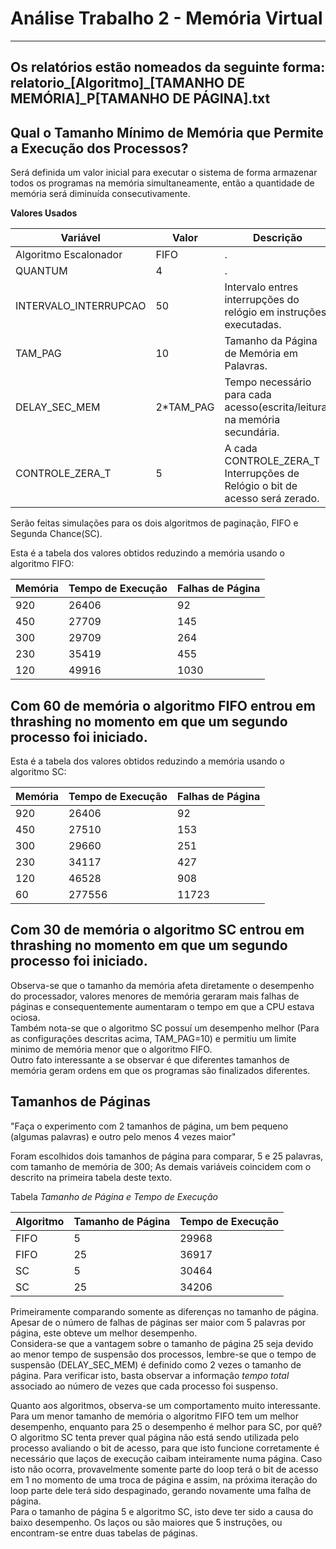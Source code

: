 # Análise Trabalho 2 - Memória Virtual

---
Os relatórios estão nomeados da seguinte forma:
relatorio_[Algoritmo]_[TAMANHO DE MEMÓRIA]_P[TAMANHO DE PÁGINA].txt
---

## Qual o Tamanho Mínimo de Memória que Permite a Execução dos Processos?
Será definida um valor inicial para executar o sistema de forma armazenar 
todos os programas na memória simultaneamente, então a quantidade de memória 
será diminuída consecutivamente.

**Valores Usados**

| Variável              | Valor     | Descrição                                                                   |
|-----------------------|-----------|-----------------------------------------------------------------------------|
| Algoritmo Escalonador | FIFO      | .                                                                           |
| QUANTUM               | 4         | .                                                                           |
| INTERVALO_INTERRUPCAO | 50        | Intervalo entres interrupções do relógio em instruções executadas.          |
| TAM_PAG               | 10        | Tamanho da Página de Memória em Palavras.                                   |
| DELAY_SEC_MEM         | 2*TAM_PAG | Tempo necessário para cada acesso(escrita/leitura) na memória secundária.   | 
| CONTROLE_ZERA_T       | 5         | A cada CONTROLE_ZERA_T Interrupções de Relógio o bit de acesso será zerado. | 

Serão feitas simulações para os dois algoritmos de paginação, FIFO e Segunda 
Chance(SC).

Esta é a tabela dos valores obtidos reduzindo a memória usando o algoritmo FIFO:

| Memória | Tempo de Execução | Falhas de Página |
|---------|-------------------|------------------|
| 920     | 26406             | 92               |
| 450     | 27709             | 145              |
| 300     | 29709             | 264              |
| 230     | 35419             | 455              |
| 120     | 49916             | 1030             |

Com 60 de memória o algoritmo FIFO entrou em thrashing no momento em que um 
segundo processo foi iniciado.
---

Esta é a tabela dos valores obtidos reduzindo a memória usando o algoritmo SC:

| Memória | Tempo de Execução | Falhas de Página |
|---------|-------------------|------------------|
| 920     | 26406             | 92               |
| 450     | 27510             | 153              |
| 300     | 29660             | 251              |
| 230     | 34117             | 427              |
| 120     | 46528             | 908              |
| 60      | 277556            | 11723            |

Com 30 de memória o algoritmo SC entrou em thrashing no momento em que um
segundo processo foi iniciado.
---

Observa-se que o tamanho da memória afeta diretamente o desempenho do 
processador, valores menores de memória geraram mais falhas de páginas e 
consequentemente aumentaram o tempo em que a CPU estava ociosa.  
Também nota-se que o algoritmo SC possuí um desempenho melhor (Para as 
configurações descritas acima, TAM_PAG=10) e 
permitiu um limite minimo de memória menor que o algoritmo FIFO.  
Outro fato interessante a se observar é que diferentes tamanhos de memória 
geram ordens em que os programas são finalizados diferentes.



## Tamanhos de Páginas
"Faça o experimento com 2 tamanhos de página, um bem pequeno (algumas palavras)
e outro pelo menos 4 vezes maior"

Foram escolhidos dois tamanhos de página para comparar, 5 e 25 palavras, 
com tamanho de memória de 300;
As demais variáveis coincidem com o descrito na primeira tabela 
deste texto. 

Tabela *Tamanho de Página e Tempo de Execução*

| Algoritmo | Tamanho de Página | Tempo de Execução |
|-----------|-------------------|-------------------|
| FIFO      | 5                 |  29968            |
| FIFO      | 25                |  36917            |
| SC        | 5                 |  30464            |
| SC        | 25                |  34206            |

Primeiramente comparando somente as diferenças no tamanho de página. Apesar 
de o número de falhas de páginas ser maior com 5 palavras por página, este 
obteve um melhor desempenho.  
Considera-se que a vantagem sobre o tamanho de página 25 seja devido ao 
menor tempo de suspensão dos processos, lembre-se que o tempo de suspensão
(DELAY_SEC_MEM) é definido como 2 vezes o tamanho de página. Para verificar 
isto, basta observar a informação *tempo total* associado ao número de 
vezes que cada processo foi suspenso.  

Quanto aos algoritmos, observa-se um comportamento muito interessante. Para 
um menor tamanho de memória o algoritmo FIFO tem um melhor desempenho, 
enquanto para 25 o desempenho é melhor para SC, por quê?
O algoritmo SC tenta prever qual página não está sendo utilizada 
pelo processo avaliando o bit de acesso, para que isto funcione corretamente 
é necessário que laços de execução caibam inteiramente numa página. Caso 
isto não ocorra, provavelmente somente parte do loop terá o bit de acesso em 
1 no momento de uma troca de página e assim, na próxima iteração do loop 
parte dele terá sido despaginado, gerando novamente uma falha de página.  
Para o tamanho de página 5 e algoritmo SC, isto deve ter sido a causa do 
baixo desempenho. Os laços ou são maiores que 5 instruções, ou encontram-se 
entre duas tabelas de páginas.
 